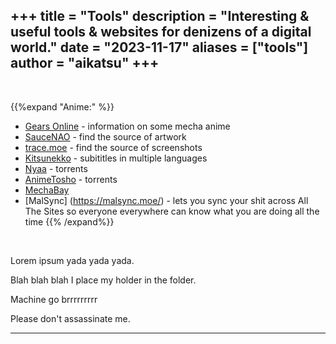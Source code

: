+++
title = "Tools"
description = "Interesting & useful tools & websites for denizens of a digital world."
date = "2023-11-17"
aliases = ["tools"]
author = "aikatsu"
+++
---
<br>

{{%expand "Anime:" %}}
* [Gears Online](http://www.gearsonline.net) - information on some mecha anime
* [SauceNAO](https://saucenao.com) - find the source of artwork
* [trace.moe](https://trace.moe) - find the source of screenshots
* [Kitsunekko](https://kitsunekko.net) - subititles in multiple languages
* [Nyaa](https://nyaa.si) - torrents
* [AnimeTosho](https://animetosho.org) - torrents
* [MechaBay](https://mechabay.com)
* [MalSync] (https://malsync.moe/) - lets you sync your shit across All The Sites so everyone everywhere can know what you are doing all the time
{{% /expand%}}

<!---
{{%expand "Web Extensions:" %}}
write about deepl extension
ublock,
popupoff
privacybadger
canvasblocker
bitwarden
noscript
ghostery
dearrow
basically any of these
![image](https://github.com/eriritarded/eriritarded.github.io/assets/155283554/3494b9d7-4169-4f38-876a-93befd98d74e)
//i totally didnt know u could just paste copied images and then it would like get uploaded thats crazy//
{{% /expand%}}

-->

<br>

Lorem ipsum yada yada yada.

Blah blah blah I place my holder in the folder.

Machine go brrrrrrrrr

Please don't assassinate me.

---

